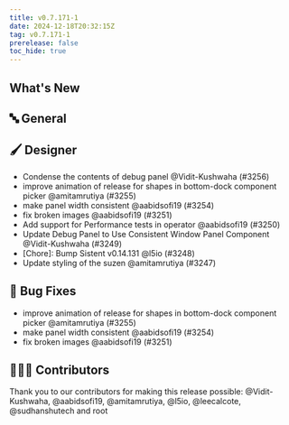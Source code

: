 ```yaml
---
title: v0.7.171-1
date: 2024-12-18T20:32:15Z
tag: v0.7.171-1
prerelease: false
toc_hide: true
---
```


## What's New
## 🔤 General
## 🖌️ Designer

-  Condense the contents of debug panel @Vidit-Kushwaha (#3256)
- improve animation of release for shapes in bottom-dock component picker @amitamrutiya (#3255)
- make panel width consistent @aabidsofi19 (#3254)
- fix broken images @aabidsofi19 (#3251)
- Add support for Performance tests in operator @aabidsofi19 (#3250)
- Update Debug Panel to Use Consistent Window Panel Component @Vidit-Kushwaha (#3249)
- [Chore]: Bump Sistent v0.14.131 @l5io (#3248)
- Update styling of the suzen @amitamrutiya (#3247)

## 🐛 Bug Fixes

- improve animation of release for shapes in bottom-dock component picker @amitamrutiya (#3255)
- make panel width consistent @aabidsofi19 (#3254)
- fix broken images @aabidsofi19 (#3251)

## 👨🏽‍💻 Contributors

Thank you to our contributors for making this release possible:
@Vidit-Kushwaha, @aabidsofi19, @amitamrutiya, @l5io, @leecalcote, @sudhanshutech and root
